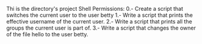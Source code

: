 Thi is the directory's project Shell Permissions:
0.- Create a script that switches the current user to the user betty
1.- Write a script that prints the effective username of the current user.
2.- Write a script that prints all the groups the current user is part of.
3.- Write a script that changes the owner of the file hello to the user betty.

